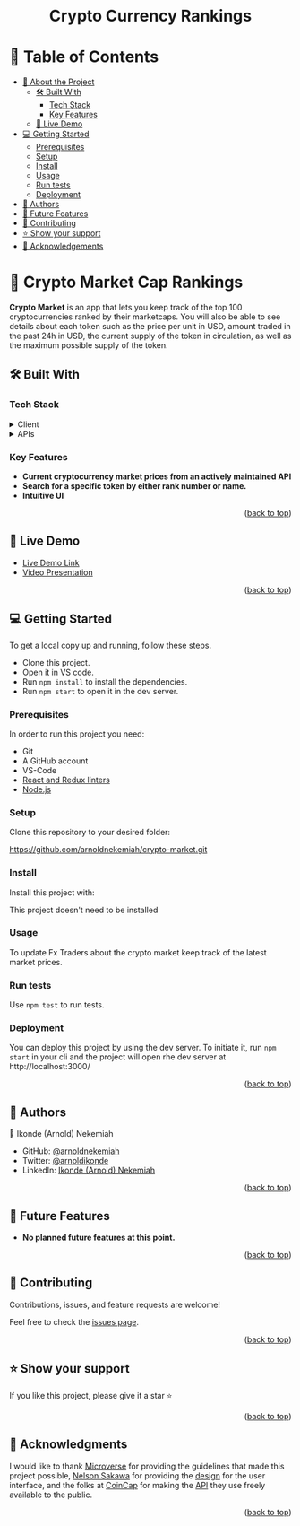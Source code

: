 <a name="readme-top"></a>

<div align="center">
  <br/>

  <h1><b>Crypto Currency Rankings</b></h1>

</div>

# 📗 Table of Contents

- [📖 About the Project](#about-project)
  - [🛠 Built With](#built-with)
    - [Tech Stack](#tech-stack)
    - [Key Features](#key-features)
  - [🚀 Live Demo](#live-demo)
- [💻 Getting Started](#getting-started)
  - [Prerequisites](#prerequisites)
  - [Setup](#setup)
  - [Install](#install)
  - [Usage](#usage)
  - [Run tests](#run-tests)
  - [Deployment](#deployment)
- [👥 Authors](#authors)
- [🔭 Future Features](#future-features)
- [🤝 Contributing](#contributing)
- [⭐️ Show your support](#support)
- [🙏 Acknowledgements](#acknowledgements)

# 📖 Crypto Market Cap Rankings <a name="about-project"></a>

**Crypto Market** is an app that lets you keep track of the top 100 cryptocurrencies ranked by their marketcaps. You will also be able to see details about each token such as the price per unit in USD, amount traded in the past 24h in USD, the current supply of the token in circulation, as well as the maximum possible supply of the token.

## 🛠 Built With <a name="built-with"></a>

### Tech Stack <a name="tech-stack"></a>

<details>
  <summary>Client</summary>
  <ul>
     <li><a href="https://react.dev/">React</a></li>
     <li><a href="https://react-redux.js.org/">React-Redux</a></li>
     <li><a href="https://redux-toolkit.js.org/">Redux Toolkit</a></li>
    <li><a href="https://jestjs.io/docs/getting-started">Jest</a></li>
  </ul>
</details>

<details>
  <summary>APIs</summary>
  <ul>
     <li><a href="https://docs.coincap.io/">Coincap</a></li>
  </ul>
</details>

### Key Features <a name="key-features"></a>

- **Current cryptocurrency market prices from an actively maintained API**
- **Search for a specific token by either rank number or name.**
- **Intuitive UI**

<p align="right">(<a href="#readme-top">back to top</a>)</p>

## 🚀 Live Demo <a name="live-demo"></a>

- [Live Demo Link](https://zingy-crostata-7a5443.netlify.app/)
- [Video Presentation]()

<p align="right">(<a href="#readme-top">back to top</a>)</p>

## 💻 Getting Started <a name="getting-started"></a>

To get a local copy up and running, follow these steps.

- Clone this project.
- Open it in VS code.
- Run `npm install` to install the dependencies.
- Run `npm start` to open it in the dev server.

### Prerequisites

In order to run this project you need:

- Git
- A GitHub account
- VS-Code
- <a href="https://github.com/microverseinc/linters-config/tree/master/react-redux">React and Redux linters</a>
- <a href="https://nodejs.org/">Node.js</a>

### Setup

Clone this repository to your desired folder:

https://github.com/arnoldnekemiah/crypto-market.git

### Install

Install this project with:

This project doesn't need to be installed

### Usage

To update Fx Traders about the crypto market keep track of the latest market prices.

### Run tests

Use `npm test` to run tests.

### Deployment

You can deploy this project by using the dev server. To initiate it, run `npm start` in your cli and the project will open rhe dev server at http://localhost:3000/

<p align="right">(<a href="#readme-top">back to top</a>)</p>

## 👥 Authors <a name="authors"></a>


👤 Ikonde (Arnold) Nekemiah

- GitHub: [@arnoldnekemiah](https://github.com/arnoldnekemiah)
- Twitter: [@arnoldikonde](https://twitter.com/arnoldikonde)
- LinkedIn: [Ikonde (Arnold) Nekemiah](https://www.linkedin.com/in/arnoldnekemiah/)

<p align="right">(<a href="#readme-top">back to top</a>)</p>

## 🔭 Future Features <a name="future-features"></a>

- **No planned future features at this point.**

<p align="right">(<a href="#readme-top">back to top</a>)</p>

## 🤝 Contributing <a name="contributing"></a>

Contributions, issues, and feature requests are welcome!

Feel free to check the [issues page](https://github.com/arnoldnekemiah/crypto-market/issues).

<p align="right">(<a href="#readme-top">back to top</a>)</p>

## ⭐️ Show your support <a name="support"></a>

If you like this project, please give it a star ⭐️

<p align="right">(<a href="#readme-top">back to top</a>)</p>

## 🙏 Acknowledgments <a name="acknowledgements"></a>

I would like to thank <a href="https://www.microverse.org/">Microverse</a> for providing the guidelines that made this project possible, <a href="https://www.behance.net/sakwadesignstudio">Nelson Sakawa</a> for providing the <a href="https://www.behance.net/gallery/31579789/Ballhead-App-(Free-PSDs)">design</a> for the user interface, and the folks at <a href="https://coincap.io/">CoinCap</a> for making the <a href="https://docs.coincap.io/">API</a> they use freely available to the public.

<p align="right">(<a href="#readme-top">back to top</a>)</p>
